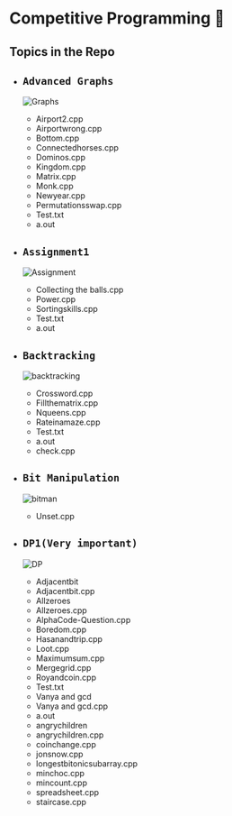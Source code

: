 # Competitive Programming 🌟

## Topics in the Repo

- ## `Advanced Graphs`
  ![Graphs](https://media.geeksforgeeks.org/wp-content/cdn-uploads/undirectedgraph.png)
  
  - Airport2.cpp
  - Airportwrong.cpp
  - Bottom.cpp
  - Connectedhorses.cpp
  - Dominos.cpp
  - Kingdom.cpp
  - Matrix.cpp
  - Monk.cpp
  - Newyear.cpp
  - Permutationsswap.cpp
  - Test.txt
  - a.out
  
- ## `Assignment1`
  ![Assignment](https://static1.squarespace.com/static/543d9b11e4b0847bb28295dc/t/55371738e4b0cda0deaebec3/1587394842454/)
  
  - Collecting the balls.cpp
  - Power.cpp
  - Sortingskills.cpp
  - Test.txt
  - a.out

- ## `Backtracking`
  ![backtracking](https://miro.medium.com/max/527/1*Pfj_YTlS5xc9xoIb1cDzUA.jpeg)
  
  - Crossword.cpp
  - Fillthematrix.cpp
  - Nqueens.cpp
  - Rateinamaze.cpp
  - Test.txt
  - a.out
  - check.cpp
 
- ## `Bit Manipulation`
  ![bitman](https://lh3.googleusercontent.com/proxy/J38QtXN512XuzSG8tKHL9km2MGzKYebd0VT9qHe7vOoDya5OfYswyP1xX_JMx5rI8W0dAzM-YYe5gQgxJer_ApL_PvbxdI5ADOoZYBxGnpGg-YwbjqzQfsT21idOH0r9BEgtyd52QkxP)
  
  - Unset.cpp
  
- ## `DP1(Very important)`
  ![DP](https://he-s3.s3.amazonaws.com/media/uploads/6b68f98.png)
  
  - Adjacentbit
  - Adjacentbit.cpp
  - Allzeroes
  - Allzeroes.cpp
  - AlphaCode-Question.cpp
  - Boredom.cpp
  - Hasanandtrip.cpp
  - Loot.cpp
  - Maximumsum.cpp
  - Mergegrid.cpp
  - Royandcoin.cpp
  - Test.txt
  - Vanya and gcd
  - Vanya and gcd.cpp
  - a.out
  - angrychildren
  - angrychildren.cpp
  - coinchange.cpp
  - jonsnow.cpp
  - longestbitonicsubarray.cpp
  - minchoc.cpp
  - mincount.cpp
  - spreadsheet.cpp
  - staircase.cpp
